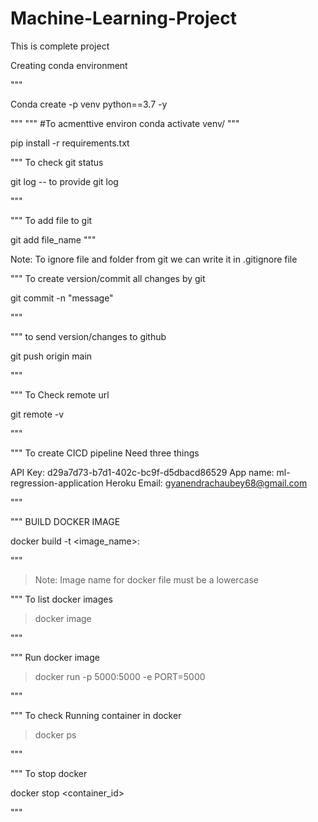 # Machine-Learning-Project
This is complete  project


Creating conda environment

"""

Conda create -p venv python==3.7 -y

"""
"""
#To acmenttive environ
conda activate venv/
"""

pip install -r requirements.txt

"""
To check git status 

git log -- to provide git log

"""

"""
To add file to git

git add file_name
"""

Note: To ignore file and folder from git we can write it in .gitignore file

"""
To create version/commit all changes by git

git commit -n "message"

"""

"""
to send version/changes to github

git push origin main

"""

"""
To Check remote url

git remote -v

"""

"""
To create CICD pipeline Need three things

API Key: d29a7d73-b7d1-402c-bc9f-d5dbacd86529
App name: ml-regression-application
Heroku Email: gyanendrachaubey68@gmail.com

"""

"""
BUILD DOCKER IMAGE

docker build -t <image_name>:<tagname>

"""

> Note: Image name for docker file must be a lowercase

"""
To list docker images

>docker image

"""

"""
Run docker image

> docker run -p 5000:5000 -e PORT=5000 

"""

"""
To check Running container in docker

> docker ps

"""

"""
To stop docker 

docker stop <container_id>

"""